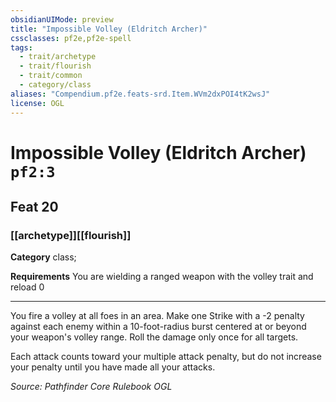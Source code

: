 ```yaml
---
obsidianUIMode: preview
title: "Impossible Volley (Eldritch Archer)"
cssclasses: pf2e,pf2e-spell
tags:
  - trait/archetype
  - trait/flourish
  - trait/common
  - category/class
aliases: "Compendium.pf2e.feats-srd.Item.WVm2dxPOI4tK2wsJ"
license: OGL
---
```

# Impossible Volley (Eldritch Archer) `pf2:3`
## Feat 20
### [[archetype]][[flourish]]

**Category** class; 




**Requirements** You are wielding a ranged weapon with the volley trait and reload 0

* * *

You fire a volley at all foes in an area. Make one Strike with a -2 penalty against each enemy within a 10-foot-radius burst centered at or beyond your weapon's volley range. Roll the damage only once for all targets.

Each attack counts toward your multiple attack penalty, but do not increase your penalty until you have made all your attacks.

*Source: Pathfinder Core Rulebook*
*OGL*